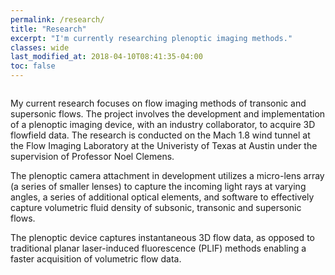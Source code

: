 ```yaml
---
permalink: /research/
title: "Research"
excerpt: "I'm currently researching plenoptic imaging methods."
classes: wide
last_modified_at: 2018-04-10T08:41:35-04:00
toc: false
---
```


<figure style="width: 800px" class="align-center">
  <img src="{{ site.url }}{{ site.baseurl }}/assets/images/schlieren1.gif" alt="">
</figure>

My current research focuses on flow imaging methods of transonic and supersonic flows. The project involves the development and implementation of a plenoptic imaging device, with an industry collaborator, to acquire 3D flowfield data. The research is conducted on the Mach 1.8 wind tunnel at the Flow Imaging Laboratory at the Univeristy of Texas at Austin under the supervision of Professor Noel Clemens.

The plenoptic camera attachment in development utilizes a micro-lens array (a series of smaller lenses) to capture the incoming light rays at varying angles, a series of additional optical elements, and software to effectively capture volumetric fluid density of subsonic, transonic and supersonic flows.

The plenoptic device captures instantaneous 3D flow data, as opposed to traditional planar laser-induced fluorescence (PLIF) methods enabling a faster acquisition of volumetric flow data.

